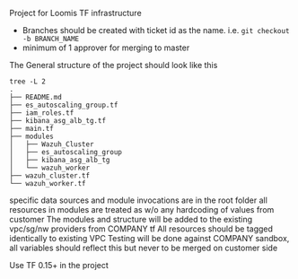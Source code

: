 Project for Loomis TF infrastructure

- Branches should be created with ticket id as the name. i.e. `git checkout -b BRANCH_NAME`
- minimum of 1 approver for merging to master

 The General structure of the project should look like this
 
```
tree -L 2
.
├── README.md
├── es_autoscaling_group.tf
├── iam_roles.tf
├── kibana_asg_alb_tg.tf
├── main.tf
├── modules
│   ├── Wazuh_Cluster
│   ├── es_autoscaling_group
│   ├── kibana_asg_alb_tg
│   └── wazuh_worker
├── wazuh_cluster.tf
└── wazuh_worker.tf
```

specific data sources and module invocations are in the root folder
all resources in modules are treated as w/o any hardcoding of values from customer
The modules and structure will be added to the existing vpc/sg/nw providers from COMPANY tf 
All resources should be tagged identically to existing VPC
Testing will be done against COMPANY sandbox, all variables should reflect this but never to 
be merged on customer side

Use TF 0.15+ in the project